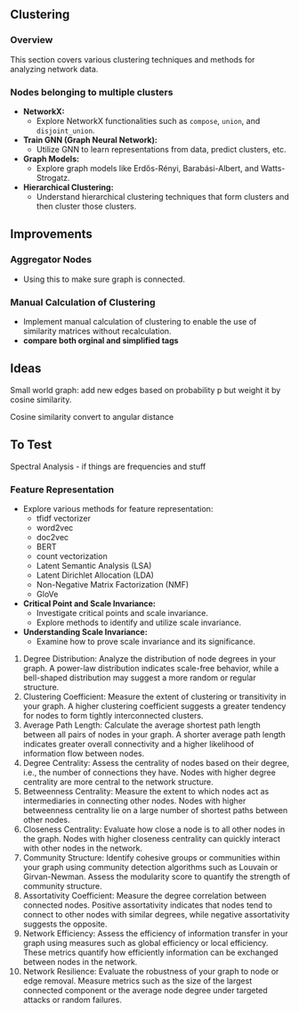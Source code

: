 ## Clustering

### Overview

This section covers various clustering techniques and methods for analyzing network data.

### Nodes belonging to multiple clusters

- **NetworkX:**
  - Explore NetworkX functionalities such as `compose`, `union`, and `disjoint_union`.
- **Train GNN (Graph Neural Network):**
  - Utilize GNN to learn representations from data, predict clusters, etc.
- **Graph Models:**
  - Explore graph models like Erdős-Rényi, Barabási-Albert, and Watts-Strogatz.
- **Hierarchical Clustering:**
  - Understand hierarchical clustering techniques that form clusters and then cluster those clusters.

## Improvements

### Aggregator Nodes
- Using this to make sure graph is connected.

### Manual Calculation of Clustering

- Implement manual calculation of clustering to enable the use of similarity matrices without recalculation.
- **compare both orginal and simplified tags**

## Ideas

Small world graph: add new edges based on probability p but weight it by cosine similarity.

Cosine similarity convert to angular distance

## To Test

Spectral Analysis - if things are frequencies and stuff

### Feature Representation

- Explore various methods for feature representation:
  - tfidf vectorizer
  - word2vec
  - doc2vec
  - BERT
  - count vectorization
  - Latent Semantic Analysis (LSA)
  - Latent Dirichlet Allocation (LDA)
  - Non-Negative Matrix Factorization (NMF)
  - GloVe
- **Critical Point and Scale Invariance:**
  - Investigate critical points and scale invariance.
  - Explore methods to identify and utilize scale invariance.
- **Understanding Scale Invariance:**
  - Examine how to prove scale invariance and its significance.

1. Degree Distribution: Analyze the distribution of node degrees in your graph. A power-law distribution indicates scale-free behavior, while a bell-shaped distribution may suggest a more random or regular structure.
2. Clustering Coefficient: Measure the extent of clustering or transitivity in your graph. A higher clustering coefficient suggests a greater tendency for nodes to form tightly interconnected clusters.
3. Average Path Length: Calculate the average shortest path length between all pairs of nodes in your graph. A shorter average path length indicates greater overall connectivity and a higher likelihood of information flow between nodes.
4. Degree Centrality: Assess the centrality of nodes based on their degree, i.e., the number of connections they have. Nodes with higher degree centrality are more central to the network structure.
5. Betweenness Centrality: Measure the extent to which nodes act as intermediaries in connecting other nodes. Nodes with higher betweenness centrality lie on a large number of shortest paths between other nodes.
6. Closeness Centrality: Evaluate how close a node is to all other nodes in the graph. Nodes with higher closeness centrality can quickly interact with other nodes in the network.
7. Community Structure: Identify cohesive groups or communities within your graph using community detection algorithms such as Louvain or Girvan-Newman. Assess the modularity score to quantify the strength of community structure.
8. Assortativity Coefficient: Measure the degree correlation between connected nodes. Positive assortativity indicates that nodes tend to connect to other nodes with similar degrees, while negative assortativity suggests the opposite.
9. Network Efficiency: Assess the efficiency of information transfer in your graph using measures such as global efficiency or local efficiency. These metrics quantify how efficiently information can be exchanged between nodes in the network.
10. Network Resilience: Evaluate the robustness of your graph to node or edge removal. Measure metrics such as the size of the largest connected component or the average node degree under targeted attacks or random failures.
